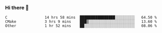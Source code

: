 ### Hi there 👋

<!--
**WShiBin/WShiBin** is a ✨ _special_ ✨ repository because its `README.md` (this file) appears on your GitHub profile.

Here are some ideas to get you started:

- 🔭 I’m currently working on ...
- 🌱 I’m currently learning ...
- 👯 I’m looking to collaborate on ...
- 🤔 I’m looking for help with ...
- 💬 Ask me about ...
- 📫 How to reach me: ...
- 😄 Pronouns: ...
- ⚡ Fun fact: ...
-->

<!--START_SECTION:waka-->

```text
C                 14 hrs 58 mins  ████████████████░░░░░░░░░   64.50 %
CMake             3 hrs 9 mins    ███▒░░░░░░░░░░░░░░░░░░░░░   13.60 %
Other             1 hr 52 mins    ██░░░░░░░░░░░░░░░░░░░░░░░   08.06 %
```

<!--END_SECTION:waka-->
